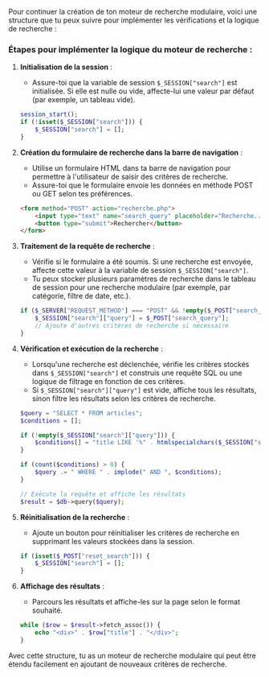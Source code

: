 Pour continuer la création de ton moteur de recherche modulaire, voici une structure que tu peux suivre pour implémenter les vérifications et la logique de recherche :

### Étapes pour implémenter la logique du moteur de recherche :

1. **Initialisation de la session** :
   - Assure-toi que la variable de session `$_SESSION["search"]` est initialisée. Si elle est nulle ou vide, affecte-lui une valeur par défaut (par exemple, un tableau vide).

   ```php
   session_start();
   if (!isset($_SESSION["search"])) {
       $_SESSION["search"] = [];
   }
   ```

2. **Création du formulaire de recherche dans la barre de navigation** :
   - Utilise un formulaire HTML dans ta barre de navigation pour permettre à l'utilisateur de saisir des critères de recherche.
   - Assure-toi que le formulaire envoie les données en méthode POST ou GET selon tes préférences.

   ```html
   <form method="POST" action="recherche.php">
       <input type="text" name="search_query" placeholder="Recherche..." />
       <button type="submit">Rechercher</button>
   </form>
   ```

3. **Traitement de la requête de recherche** :
   - Vérifie si le formulaire a été soumis. Si une recherche est envoyée, affecte cette valeur à la variable de session `$_SESSION["search"]`.
   - Tu peux stocker plusieurs paramètres de recherche dans le tableau de session pour une recherche modulaire (par exemple, par catégorie, filtre de date, etc.).

   ```php
   if ($_SERVER["REQUEST_METHOD"] === "POST" && !empty($_POST["search_query"])) {
       $_SESSION["search"]["query"] = $_POST["search_query"];
       // Ajoute d'autres critères de recherche si nécessaire
   }
   ```

4. **Vérification et exécution de la recherche** :
   - Lorsqu'une recherche est déclenchée, vérifie les critères stockés dans `$_SESSION["search"]` et construis une requête SQL ou une logique de filtrage en fonction de ces critères.
   - Si `$_SESSION["search"]["query"]` est vide, affiche tous les résultats, sinon filtre les résultats selon les critères de recherche.

   ```php
   $query = "SELECT * FROM articles";
   $conditions = [];

   if (!empty($_SESSION["search"]["query"])) {
       $conditions[] = "title LIKE '%" . htmlspecialchars($_SESSION["search"]["query"]) . "%'";
   }

   if (count($conditions) > 0) {
       $query .= " WHERE " . implode(" AND ", $conditions);
   }

   // Exécute la requête et affiche les résultats
   $result = $db->query($query);
   ```

5. **Réinitialisation de la recherche** :
   - Ajoute un bouton pour réinitialiser les critères de recherche en supprimant les valeurs stockées dans la session.

   ```php
   if (isset($_POST["reset_search"])) {
       $_SESSION["search"] = [];
   }
   ```

6. **Affichage des résultats** :
   - Parcours les résultats et affiche-les sur la page selon le format souhaité.

   ```php
   while ($row = $result->fetch_assoc()) {
       echo "<div>" . $row["title"] . "</div>";
   }
   ```

Avec cette structure, tu as un moteur de recherche modulaire qui peut être étendu facilement en ajoutant de nouveaux critères de recherche.